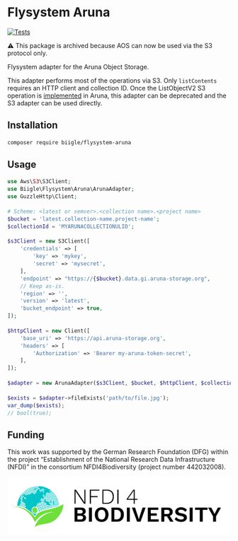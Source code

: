 # Flysystem Aruna

[![Tests](https://github.com/biigle/flysystem-aruna/actions/workflows/php.yml/badge.svg)](https://github.com/biigle/flysystem-aruna/actions/workflows/php.yml)

⚠️ This package is archived because AOS can now be used via the S3 protocol only.

Flysystem adapter for the Aruna Object Storage.

This adapter performs most of the operations via S3. Only `listContents` requires an HTTP client and collection ID. Once the ListObjectV2 S3 operation is [implemented](https://github.com/ArunaStorage/DataProxy/issues/19) in Aruna, this adapter can be deprecated and the S3 adapter can be used directly.

## Installation

```bash
composer require biigle/flysystem-aruna
```
## Usage

```php
use Aws\S3\S3Client;
use Biigle\Flysystem\Aruna\ArunaAdapter;
use GuzzleHttp\Client;

# Scheme: <latest or semver>.<collection name>.<project name>
$bucket = 'latest.collection-name.project-name';
$collectionId = 'MYARUNACOLLECTIONULID';

$s3Client = new S3Client([
    'credentials' => [
        'key' => 'mykey',
        'secret' => 'mysecret',
    ],
    'endpoint' => "https://{$bucket}.data.gi.aruna-storage.org",
    // Keep as-is.
    'region' => '',
    'version' => 'latest',
    'bucket_endpoint' => true,
]);

$httpClient = new Client([
    'base_uri' => 'https://api.aruna-storage.org',
    'headers' => [
        'Authorization' => 'Bearer my-aruna-token-secret',
    ],
]);

$adapter = new ArunaAdapter($s3Client, $bucket, $httpClient, $collectionId);

$exists = $adapter->fileExists('path/to/file.jpg');
var_dump($exists);
// bool(true);
```

## Funding

This work was supported by the German Research Foundation (DFG) within the project “Establishment of the National Research Data Infrastructure (NFDI)” in the consortium NFDI4Biodiversity (project number 442032008).

![NFDI4Biodiversity Logo](NFDI_4_Biodiversity___Logo_Positiv.svg)
